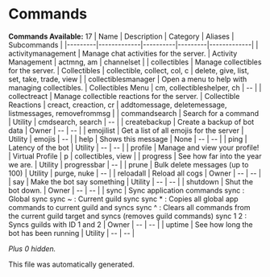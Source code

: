 # Commands
**Commands Available:** 17
| Name    | Description | Category | Aliases | Subcommands |
|---------|-------------|----------|---------|-------------|
| activitymanagement | Manage chat activities for the server. | Activity Management | actmng, am | channelset |
| collectibles | Manage collectibles for the server. | Collectibles | collectible, collect, col, c | delete, give, list, set, take, trade, view |
| collectiblesmanager | Open a menu to help with managing collectibles. | Collectibles Menu | cm, collectibleshelper, ch | -- |
| collectreact | Manage collectible reactions for the server. | Collectible Reactions | creact, creaction, cr | addtomessage, deletemessage, listmessages, removefrommsg |
| commandsearch | Search for a command | Utility | cmdsearch, search | -- |
| createbackup | Create a backup of bot data | Owner | -- | -- |
| emojilist | Get a list of all emojis for the server | Utility | emojis | -- |
| help | Shows this message | None | -- | -- |
| ping | Latency of the bot | Utility | -- | -- |
| profile | Manage and view your profile! | Virtual Profile | p | collectibles, view |
| progress | See how far into the year we are. | Utility | progressbar | -- |
| prune | Bulk delete messages (up to 100) | Utility | purge, nuke | -- |
| reloadall | Reload all cogs | Owner | -- | -- |
| say | Make the bot say something | Utility | -- | -- |
| shutdown | Shut the bot down. | Owner | -- | -- |
| sync | Sync application commands  sync        : Global sync sync ~      : Current guild sync sync *      : Copies all global app commands to current guild and syncs sync ^      : Clears all commands from the current guild target and syncs (removes guild commands) sync 1 2    : Syncs guilds with ID 1 and 2 | Owner | -- | -- |
| uptime | See how long the bot has been running | Utility | -- | -- |

*Plus 0 hidden.*

This file was automatically generated.